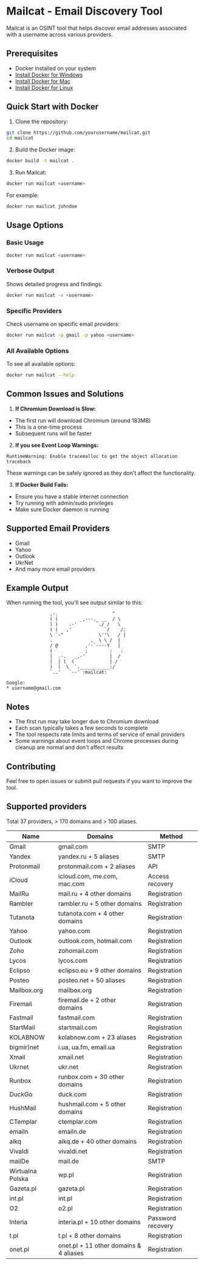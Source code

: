 # Mailcat - Email Discovery Tool

Mailcat is an OSINT tool that helps discover email addresses associated with a username across various providers.

## Prerequisites

- Docker installed on your system
- [Install Docker for Windows](https://docs.docker.com/desktop/install/windows-install/)
- [Install Docker for Mac](https://docs.docker.com/desktop/install/mac-install/)
- [Install Docker for Linux](https://docs.docker.com/engine/install/)

## Quick Start with Docker

1. Clone the repository:
```bash
git clone https://github.com/yourusername/mailcat.git
cd mailcat
```

2. Build the Docker image:
```bash
docker build -t mailcat .
```

3. Run Mailcat:
```bash
docker run mailcat <username>
```

For example:
```bash
docker run mailcat johndoe
```

## Usage Options

### Basic Usage
```bash
docker run mailcat <username>
```

### Verbose Output
Shows detailed progress and findings:
```bash
docker run mailcat -v <username>
```

### Specific Providers
Check username on specific email providers:
```bash
docker run mailcat -p gmail -p yahoo <username>
```

### All Available Options
To see all available options:
```bash
docker run mailcat --help
```

## Common Issues and Solutions

1. **If Chromium Download is Slow:**
- The first run will download Chromium (around 183MB)
- This is a one-time process
- Subsequent runs will be faster

2. **If you see Event Loop Warnings:**
```
RuntimeWarning: Enable tracemalloc to get the object allocation traceback
```
These warnings can be safely ignored as they don't affect the functionality.

3. **If Docker Build Fails:**
- Ensure you have a stable internet connection
- Try running with admin/sudo privileges
- Make sure Docker daemon is running

## Supported Email Providers

- Gmail
- Yahoo
- Outlook
- UkrNet
- And many more email providers

## Example Output

When running the tool, you'll see output similar to this:
```
                ,-.                    ^
                ( (        _,---._ __  / \
                ) )    .-'       `./ /   \
                ( (   ,'            `/    /:
                \ `-"             \''\   / |
                .              ,  \ \ /  |
                / @          ,'-`----Y   |
                (            ;        :   :
                |  .-.   _,-'         |  /
                |  | (  (             | /
                )  (  \  `.___________:/
                `..'   `--' :mailcat:

Google: 
* username@gmail.com
```

## Notes

- The first run may take longer due to Chromium download
- Each scan typically takes a few seconds to complete
- The tool respects rate limits and terms of service of email providers
- Some warnings about event loops and Chrome processes during cleanup are normal and don't affect results

## Contributing

Feel free to open issues or submit pull requests if you want to improve the tool.

## Supported providers

Total 37 providers, > 170 domains and > 100 aliases.

| Name                | Domains                                | Method            |
| ------------------- | -------------------------------------- | ----------------- |
| Gmail               | gmail.com                              | SMTP              |
| Yandex              | yandex.ru + 5 aliases                  | SMTP              |
| Protonmail          | protonmail.com + 2 aliases             | API               |
| iCloud              | icloud.com, me.com, mac.com            | Access recovery   |
| MailRu              | mail.ru + 4 other domains              | Registration      |
| Rambler             | rambler.ru + 5 other domains           | Registration      |
| Tutanota            | tutanota.com + 4 other domains         | Registration      |
| Yahoo               | yahoo.com                              | Registration      |
| Outlook             | outlook.com, hotmail.com               | Registration      |
| Zoho                | zohomail.com                           | Registration      |
| Lycos               | lycos.com                              | Registration      |
| Eclipso             | eclipso.eu + 9 other domains           | Registration      |
| Posteo              | posteo.net + 50 aliases                | Registration      |
| Mailbox.org         | mailbox.org                            | Registration      |
| Firemail            | firemail.de + 2 other domains          | Registration      |
| Fastmail            | fastmail.com                           | Registration      |
| StartMail           | startmail.com                          | Registration      |
| KOLABNOW            | kolabnow.com + 23 aliases              | Registration      |
| bigmir)net          | i.ua, ua.fm, email.ua                  | Registration      |
| Xmail               | xmail.net                              | Registration      |
| Ukrnet              | ukr.net                                | Registration      |
| Runbox              | runbox.com + 30 other domains          | Registration      |
| DuckGo              | duck.com                               | Registration      | 
| HushMail            | hushmail.com + 5 other domains         | Registration      |
| CTemplar            | ctemplar.com                           | Registration      |
| emailn              | emailn.de                              | Registration      |
| aikq                | aikq.de + 40 other domains             | Registration      |
| Vivaldi             | vivaldi.net                            | Registration      |
| mailDe              | mail.de                                | SMTP              |
| Wirtualna Polska    | wp.pl                                  | Registration      |
| Gazeta.pl           | gazeta.pl                              | Registration      |
| int.pl              | int.pl                                 | Registration      |
| O2                  | o2.pl                                  | Registration      |
| Interia             | interia.pl + 10 other domains          | Password recovery |
| t.pl                | t.pl + 8 other domains                 | Registration      |
| onet.pl             | onet.pl + 11 other domains & 4 aliases | Registration      |


<!-- ## License

[Your License Information] -->